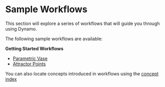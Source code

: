 # Sample Workflows

This section will explore a series of workflows that will guide you through using Dynamo.

The following sample workflows are available:

**Getting Started Workflows**

* [Parametric Vase](your-first-dynamo-graph/creating-a-vase.md)
* [Attractor Points](your-first-dynamo-graph/2-6\_the\_quick\_start\_guide.md)

You can also locate concepts introduced in workflows using the [concept index](table-of-summary-for-some-concept-used-in-previous-exercises.md)



